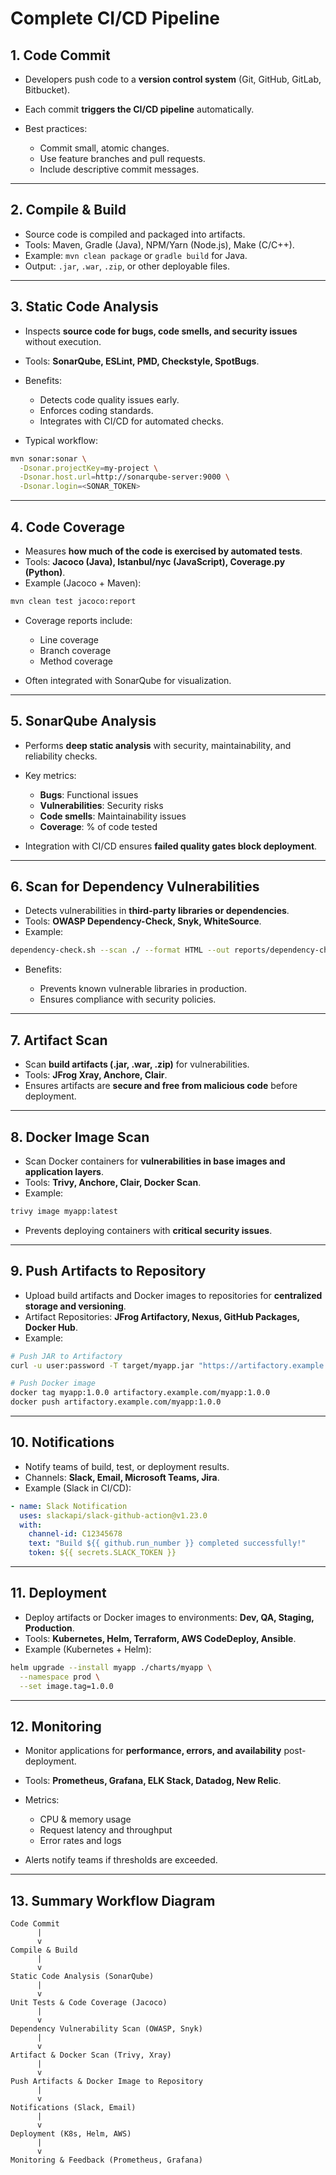 # Complete CI/CD Pipeline

## 1. Code Commit

* Developers push code to a **version control system** (Git, GitHub, GitLab, Bitbucket).
* Each commit **triggers the CI/CD pipeline** automatically.
* Best practices:

  * Commit small, atomic changes.
  * Use feature branches and pull requests.
  * Include descriptive commit messages.

---

## 2. Compile & Build

* Source code is compiled and packaged into artifacts.
* Tools: Maven, Gradle (Java), NPM/Yarn (Node.js), Make (C/C++).
* Example: `mvn clean package` or `gradle build` for Java.
* Output: `.jar`, `.war`, `.zip`, or other deployable files.

---

## 3. Static Code Analysis

* Inspects **source code for bugs, code smells, and security issues** without execution.
* Tools: **SonarQube, ESLint, PMD, Checkstyle, SpotBugs**.
* Benefits:

  * Detects code quality issues early.
  * Enforces coding standards.
  * Integrates with CI/CD for automated checks.
* Typical workflow:

```bash
mvn sonar:sonar \
  -Dsonar.projectKey=my-project \
  -Dsonar.host.url=http://sonarqube-server:9000 \
  -Dsonar.login=<SONAR_TOKEN>
```

---

## 4. Code Coverage

* Measures **how much of the code is exercised by automated tests**.
* Tools: **Jacoco (Java), Istanbul/nyc (JavaScript), Coverage.py (Python)**.
* Example (Jacoco + Maven):

```bash
mvn clean test jacoco:report
```

* Coverage reports include:

  * Line coverage
  * Branch coverage
  * Method coverage
* Often integrated with SonarQube for visualization.

---

## 5. SonarQube Analysis

* Performs **deep static analysis** with security, maintainability, and reliability checks.
* Key metrics:

  * **Bugs**: Functional issues
  * **Vulnerabilities**: Security risks
  * **Code smells**: Maintainability issues
  * **Coverage**: % of code tested
* Integration with CI/CD ensures **failed quality gates block deployment**.

---

## 6. Scan for Dependency Vulnerabilities

* Detects vulnerabilities in **third-party libraries or dependencies**.
* Tools: **OWASP Dependency-Check, Snyk, WhiteSource**.
* Example:

```bash
dependency-check.sh --scan ./ --format HTML --out reports/dependency-check-report.html
```

* Benefits:

  * Prevents known vulnerable libraries in production.
  * Ensures compliance with security policies.

---

## 7. Artifact Scan

* Scan **build artifacts (.jar, .war, .zip)** for vulnerabilities.
* Tools: **JFrog Xray, Anchore, Clair**.
* Ensures artifacts are **secure and free from malicious code** before deployment.

---

## 8. Docker Image Scan

* Scan Docker containers for **vulnerabilities in base images and application layers**.
* Tools: **Trivy, Anchore, Clair, Docker Scan**.
* Example:

```bash
trivy image myapp:latest
```

* Prevents deploying containers with **critical security issues**.

---

## 9. Push Artifacts to Repository

* Upload build artifacts and Docker images to repositories for **centralized storage and versioning**.
* Artifact Repositories: **JFrog Artifactory, Nexus, GitHub Packages, Docker Hub**.
* Example:

```bash
# Push JAR to Artifactory
curl -u user:password -T target/myapp.jar "https://artifactory.example.com/libs-release-local/myapp/1.0.0/myapp-1.0.0.jar"

# Push Docker image
docker tag myapp:1.0.0 artifactory.example.com/myapp:1.0.0
docker push artifactory.example.com/myapp:1.0.0
```

---

## 10. Notifications

* Notify teams of build, test, or deployment results.
* Channels: **Slack, Email, Microsoft Teams, Jira**.
* Example (Slack in CI/CD):

```yaml
- name: Slack Notification
  uses: slackapi/slack-github-action@v1.23.0
  with:
    channel-id: C12345678
    text: "Build ${{ github.run_number }} completed successfully!"
    token: ${{ secrets.SLACK_TOKEN }}
```

---

## 11. Deployment

* Deploy artifacts or Docker images to environments: **Dev, QA, Staging, Production**.
* Tools: **Kubernetes, Helm, Terraform, AWS CodeDeploy, Ansible**.
* Example (Kubernetes + Helm):

```bash
helm upgrade --install myapp ./charts/myapp \
  --namespace prod \
  --set image.tag=1.0.0
```

---

## 12. Monitoring

* Monitor applications for **performance, errors, and availability** post-deployment.
* Tools: **Prometheus, Grafana, ELK Stack, Datadog, New Relic**.
* Metrics:

  * CPU & memory usage
  * Request latency and throughput
  * Error rates and logs
* Alerts notify teams if thresholds are exceeded.

---

## 13. Summary Workflow Diagram

```
Code Commit
      |
      v
Compile & Build
      |
      v
Static Code Analysis (SonarQube)
      |
      v
Unit Tests & Code Coverage (Jacoco)
      |
      v
Dependency Vulnerability Scan (OWASP, Snyk)
      |
      v
Artifact & Docker Scan (Trivy, Xray)
      |
      v
Push Artifacts & Docker Image to Repository
      |
      v
Notifications (Slack, Email)
      |
      v
Deployment (K8s, Helm, AWS)
      |
      v
Monitoring & Feedback (Prometheus, Grafana)
```

